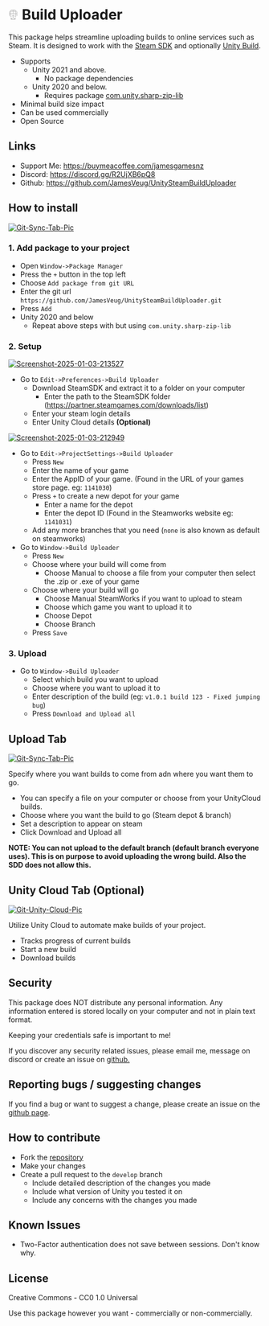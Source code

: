 # <img src="https://github.com/JamesVeug/UnitySteamBuildUploader/blob/main/Icon.png?raw=true" width="20" height="20"> Build Uploader


This package helps streamline uploading builds to online services such as Steam. It is designed to work with the [Steam SDK](https://partner.steamgames.com/doc/sdk) and optionally [Unity Build](https://unity.com/solutions/ci-cd).
- Supports 
  - Unity 2021 and above.
    - No package dependencies
  - Unity 2020 and below.
    - Requires package [com.unity.sharp-zip-lib](https://docs.unity3d.com/Packages/com.unity.sharp-zip-lib@1.3/manual/Installation.html)
- Minimal build size impact
- Can be used commercially
- Open Source


## Links
- Support Me: https://buymeacoffee.com/jamesgamesnz
- Discord: https://discord.gg/R2UjXB6pQ8
- Github: https://github.com/JamesVeug/UnitySteamBuildUploader


## How to install

<a href="https://youtu.be/w_ffKFQ5nh4?si=_bk7xMUItqdL1uUn"><img src="https://upload.wikimedia.org/wikipedia/commons/thumb/9/90/Logo_of_YouTube_%282013-2015%29.svg/2560px-Logo_of_YouTube_%282013-2015%29.svg.png" alt="Git-Sync-Tab-Pic" border="0" width="81" height="32"></a>


### 1. Add package to your project
- Open `Window->Package Manager`
- Press the `+` button in the top left
- Choose `Add package from git URL`
- Enter the git url `https://github.com/JamesVeug/UnitySteamBuildUploader.git`
- Press `Add`
- Unity 2020 and below
  - Repeat above steps with but using `com.unity.sharp-zip-lib`

### 2. Setup

<a href="https://ibb.co/61JHPPn"><img src="https://i.ibb.co/9V3bTT8/Screenshot-2025-01-03-213527.png" alt="Screenshot-2025-01-03-213527" border="0"></a>
- Go to `Edit->Preferences->Build Uploader`
  - Download SteamSDK and extract it to a folder on your computer
    - Enter the path to the SteamSDK folder (https://partner.steamgames.com/downloads/list)
  - Enter your steam login details
  - Enter Unity Cloud details **(Optional)**

<a href="https://ibb.co/9VMYd9p"><img src="https://i.ibb.co/s6B3Xvg/Screenshot-2025-01-03-212949.png" alt="Screenshot-2025-01-03-212949" border="0"></a>
- Go to `Edit->ProjectSettings->Build Uploader`
  - Press `New`
  - Enter the name of your game
  - Enter the AppID of your game. (Found in the URL of your games store page. eg: `1141030`)
  - Press `+` to create a new depot for your game
    - Enter a name for the depot
    - Enter the depot ID (Found in the Steamworks website eg: `1141031`)
  - Add any more branches that you need (`none` is also known as default on steamworks)
- Go to `Window->Build Uploader`
  - Press `New`
  - Choose where your build will come from
    - Choose Manual to choose a file from your computer then select the .zip or .exe of your game
  - Choose where your build will go
    - Choose Manual SteamWorks if you want to upload to steam
    - Choose which game you want to upload it to
    - Choose Depot
    - Choose Branch
  - Press `Save`


### 3. Upload

- Go to `Window->Build Uploader`
  - Select which build you want to upload
  - Choose where you want to upload it to
  - Enter description of the build (eg: `v1.0.1 build 123 - Fixed jumping bug`)
  - Press `Download and Upload all`



## Upload Tab
<a href="https://ibb.co/7RSjdgL"><img src="https://i.ibb.co/3MT49fQ/Git-Sync-Tab-Pic.png" alt="Git-Sync-Tab-Pic" border="0"></a>

Specify where you want builds to come from adn where you want them to go.
- You can specify a file on your computer or choose from your UnityCloud builds.
- Choose where you want the build to go (Steam depot & branch)
- Set a description to appear on steam
- Click Download and Upload all

**NOTE: You can not upload to the default branch (default branch everyone uses). This is on purpose to avoid uploading the wrong build. Also the SDD does not allow this.**


## Unity Cloud Tab (Optional)
<a href="https://ibb.co/6tcrXN3"><img src="https://i.ibb.co/s1pbWt0/Git-Unity-Cloud-Pic.png" alt="Git-Unity-Cloud-Pic" border="0"></a>

Utilize Unity Cloud to automate make builds of your project.
- Tracks progress of current builds
- Start a new build
- Download builds


## Security
This package does NOT distribute any personal information. Any information entered is stored locally on your computer and not in plain text format.

Keeping your credentials safe is important to me!

If you discover any security related issues, please email me, message on discord or create an issue on [github.](https://github.com/JamesVeug/UnitySteamBuildUploader)


## Reporting bugs / suggesting changes

If you find a bug or want to suggest a change, please create an issue on the [github page](https://github.com/JamesVeug/UnitySteamBuildUploader).


## How to contribute
- Fork the [repository](https://github.com/JamesVeug/UnitySteamBuildUploader)
- Make your changes
- Create a pull request to the `develop` branch
  - Include detailed description of the changes you made
  - Include what version of Unity you tested it on
  - Include any concerns with the changes you made

## Known Issues
- Two-Factor authentication does not save between sessions. Don't know why.


## License
Creative Commons - CC0 1.0 Universal

Use this package however you want - commercially or non-commercially.